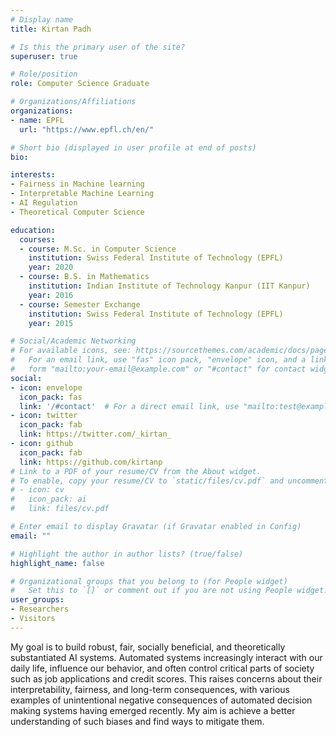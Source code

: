 ```yaml
---
# Display name
title: Kirtan Padh

# Is this the primary user of the site?
superuser: true

# Role/position
role: Computer Science Graduate

# Organizations/Affiliations
organizations:
- name: EPFL
  url: "https://www.epfl.ch/en/"

# Short bio (displayed in user profile at end of posts)
bio: 

interests:
- Fairness in Machine learning
- Interpretable Machine Learning
- AI Regulation
- Theoretical Computer Science

education:
  courses:
  - course: M.Sc. in Computer Science
    institution: Swiss Federal Institute of Technology (EPFL)
    year: 2020
  - course: B.S. in Mathematics 
    institution: Indian Institute of Technology Kanpur (IIT Kanpur)
    year: 2016
  - course: Semester Exchange
    institution: Swiss Federal Institute of Technology (EPFL)
    year: 2015

# Social/Academic Networking
# For available icons, see: https://sourcethemes.com/academic/docs/page-builder/#icons
#   For an email link, use "fas" icon pack, "envelope" icon, and a link in the
#   form "mailto:your-email@example.com" or "#contact" for contact widget.
social:
- icon: envelope
  icon_pack: fas
  link: '/#contact'  # For a direct email link, use "mailto:test@example.org".
- icon: twitter
  icon_pack: fab
  link: https://twitter.com/_kirtan_
- icon: github
  icon_pack: fab
  link: https://github.com/kirtanp
# Link to a PDF of your resume/CV from the About widget.
# To enable, copy your resume/CV to `static/files/cv.pdf` and uncomment the lines below.
# - icon: cv
#   icon_pack: ai
#   link: files/cv.pdf

# Enter email to display Gravatar (if Gravatar enabled in Config)
email: ""

# Highlight the author in author lists? (true/false)
highlight_name: false

# Organizational groups that you belong to (for People widget)
#   Set this to `[]` or comment out if you are not using People widget.
user_groups:
- Researchers
- Visitors
---
```


My goal is to build robust, fair, socially beneficial, and theoretically substantiated AI systems. Automated systems increasingly interact with our daily life, influence our behavior, and often control critical parts of society such as job applications and credit scores. This raises concerns about their interpretability, fairness, and long-term consequences, with various examples of unintentional negative consequences of automated decision making systems having emerged recently. My aim is achieve a better understanding of such biases and find ways to mitigate them.

